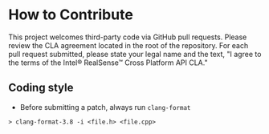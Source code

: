 # How to Contribute

This project welcomes third-party code via GitHub pull requests. Please review the CLA agreement located in the root of the repository. For each pull request submitted, please state your legal name and the text, "I agree to the terms of the Intel® RealSense™ Cross Platform API CLA."

## Coding style
* Before submitting a patch, always run `clang-format`
```
> clang-format-3.8 -i <file.h> <file.cpp>
```
